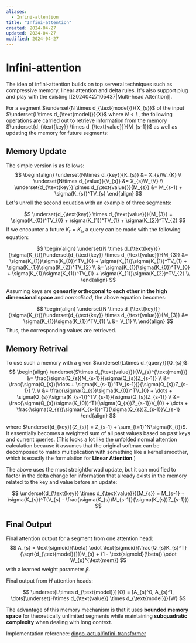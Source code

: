 ```yaml
---
aliases:
  - Infini-attention
title: "Infini-attention"
created: 2024-04-27
updated: 2024-04-27
modified: 2024-04-27
---
```


# Infini-attention

The idea of infini-attention builds on top serveral techniques such as compressive memory, linear attention and delta rules. It's also support plug and play with the existing [[20240427105437|Multi-head Attention]].

For a segment $\underset{N \times d_{\text{model}}}{X_{s}}$ of the input $\underset{L\times d_{\text{model}}}{X}$ where $N < L$, the following operations are carried out to retrieve information from the memory $\underset{d_{\text{key}} \times d_{\text{value}}}{M_{s-1}}$ as well as updating the memory for future segments:

## Memory Update

The simple version is as follows:
$$
\begin{align}
\underset{N\times d_{key}}{K_{s}} &= X_{s}W_{K} \\
\underset{N\times d_{value}}{V_{s}} &= X_{s}W_{V} \\
\underset{d_{\text{key}} \times d_{\text{value}}}{M_{s}} &= M_{s-1} + \sigma(K_{s})^TV_{s}
\end{align}
$$
Let's unroll the second equation with an example of three segments:

$$
\underset{d_{\text{key}} \times d_{\text{value}}}{M_{3}} = \sigma(K_{0})^TV_{0} + \sigma(K_{1})^TV_{1} + \sigma(K_{2})^TV_{2}
$$
If we encounter a future $K_t = K_1$, a query can be made with the following equation:

$$
\begin{align}
\underset{N \times d_{\text{key}}}{\sigma(K_{t})}\underset{d_{\text{key}} \times d_{\text{value}}}{M_{3}} &= \sigma(K_{1})\sigma(K_{0})^TV_{0} + \sigma(K_{1})\sigma(K_{1})^TV_{1} + \sigma(K_{1})\sigma(K_{2})^TV_{2} \\
&= \sigma(K_{1})\sigma(K_{0})^TV_{0} + \sigma(K_{1})\sigma(K_{1})^TV_{1} + \sigma(K_{1})\sigma(K_{2})^TV_{2} \\
\end{align}
$$

Assuming keys are **genearlly orthogonal to each other in the high dimensional space** and *normalised*, the above equation becomes:

$$
\begin{align}
\underset{N \times d_{\text{key}}}{\sigma(K_{t})}\underset{d_{\text{key}} \times d_{\text{value}}}{M_{3}} &= \sigma(K_{1})\sigma(K_{1})^TV_{1} \\
&= V_{1} \\
\end{align}
$$
Thus, the corresponding values are retrieved.

## Memory Retrival

To use such a memory with a given $\underset{L\times d_{query}}{Q_{s}}$:
$$
\begin{align}
\underset{S\times d_{\text{value}}}{W_{s}^{\text{mem}}} &= \frac{\sigma(Q_{s})M_{s-1}}{\sigma(Q_{s})Z_{s-1}} \\
&= \frac{\sigma(Q_{s})(\dots + \sigma(K_{s-1})^TV_{s-1})}{\sigma(Q_{s})Z_{s-1}} \\ \\
&= \frac{\sigma(Q_{s})\sigma(K_{0})^TV_{0} + \dots + \sigma(Q_{s})\sigma(K_{s-1})^TV_{s-1}}{\sigma(Q_{s})Z_{s-1}} \\
&= \frac{\sigma(Q_{s})\sigma(K_{0})^T}{\sigma(Q_{s})Z_{s-1}}V_{0} + \dots + \frac{\sigma(Q_{s})\sigma(K_{s-1})^T}{\sigma(Q_{s})Z_{s-1}}V_{s-1}
\end{align}
$$

where $\underset{d_{key}}{Z_{s}} = Z_{s-1} + \sum_{t=1}^N\sigma(K_{t})$. It essentially becomes a weighted sum of all past values based on past keys and current queries. (This looks a lot like the unfolded normal attention calculation because it assumes that the original softmax can be decomposed to matrix multiplication with something like a kernel smoother, which is exactly the formulation for **Linear Attention**.)

The above uses the most straightforwad update, but it can modified to factor in the delta change for information that already exists in the memory related to the key and value before an update:

$$
\underset{d_{\text{key}} \times d_{\text{value}}}{M_{s}} = M_{s-1} + \sigma(K_{s})^T(V_{s} - \frac{\sigma(K_{s})M_{s-1}}{\sigma(K_{s})Z_{s-1}})
$$

## Final Output

Final attention output for a segment from one attention head:
$$
A_{s} = \text{sigmoid}(\beta) \odot \text{sigmoid}(\frac{Q_{s}K_{s}^T}{\sqrt{d_{\text{model}}}})V_{s} + (1 - \text{sigmoid}(\beta)) \odot W_{s}^{\text{mem}}
$$
with a learned weight parameter $\beta$.

Final output from $H$ attention heads:

$$
\underset{L\times d_{\text{model}}}{O} = [A_{s}^0, A_{s}^1, \dots]\underset{H\times d_{\text{value}} \times d_{\text{model}}}{W}
$$

The advantage of this memory mechanism is that it uses **bounded memory space** for theoretically unlimited segments while maintaining **subquadratic complexity** when dealing with long context.

Implementation reference: [dingo-actual/infini-transformer](https://github.com/dingo-actual/infini-transformer)
